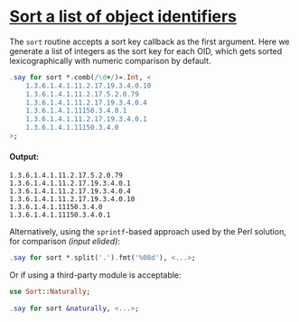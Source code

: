 [1]: https://rosettacode.org/wiki/Sort_a_list_of_object_identifiers

# [Sort a list of object identifiers][1]

The `sort` routine accepts a sort key callback as the first argument. Here we generate a list of integers as the sort key for each OID, which gets sorted lexicographically with numeric comparison by default.

```raku
.say for sort *.comb(/\d+/)».Int, <
    1.3.6.1.4.1.11.2.17.19.3.4.0.10
    1.3.6.1.4.1.11.2.17.5.2.0.79
    1.3.6.1.4.1.11.2.17.19.3.4.0.4
    1.3.6.1.4.1.11150.3.4.0.1
    1.3.6.1.4.1.11.2.17.19.3.4.0.1
    1.3.6.1.4.1.11150.3.4.0
>;
```

#### Output:
```
1.3.6.1.4.1.11.2.17.5.2.0.79
1.3.6.1.4.1.11.2.17.19.3.4.0.1
1.3.6.1.4.1.11.2.17.19.3.4.0.4
1.3.6.1.4.1.11.2.17.19.3.4.0.10
1.3.6.1.4.1.11150.3.4.0
1.3.6.1.4.1.11150.3.4.0.1
```


Alternatively, using the `sprintf`-based approach used by the Perl solution, for comparison *(input elided)*:

```raku
.say for sort *.split('.').fmt('%08d'), <...>;
```


Or if using a third-party module is acceptable:

```raku
use Sort::Naturally;
 
.say for sort &naturally, <...>;
```